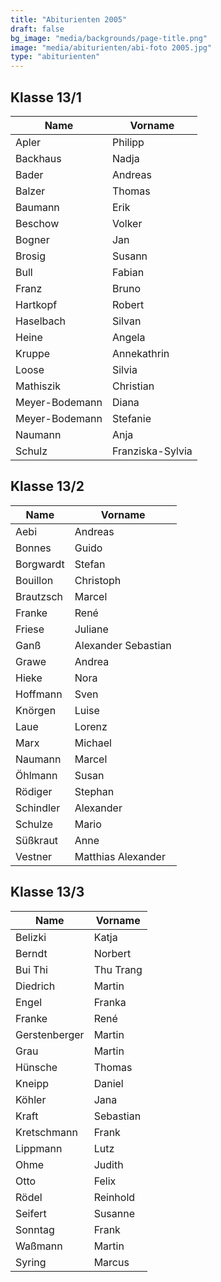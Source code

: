 ```yaml
---
title: "Abiturienten 2005"
draft: false
bg_image: "media/backgrounds/page-title.png"
image: "media/abiturienten/abi-foto 2005.jpg"
type: "abiturienten"
---
```


## Klasse 13/1

|Name|Vorname|
|-|-|
|Apler|Philipp|
|Backhaus|Nadja|
|Bader|Andreas|
|Balzer|Thomas|
|Baumann|Erik|
|Beschow|Volker|
|Bogner|Jan|
|Brosig|Susann|
|Bull|Fabian|
|Franz|Bruno|
|Hartkopf|Robert|
|Haselbach|Silvan|
|Heine|Angela|
|Kruppe|Annekathrin|
|Loose|Silvia|
|Mathiszik|Christian|
|Meyer-Bodemann|Diana|
|Meyer-Bodemann|Stefanie|
|Naumann|Anja|
|Schulz|Franziska-Sylvia|

## Klasse 13/2

|Name|Vorname|
|-|-|
|Aebi|Andreas|
|Bonnes|Guido|
|Borgwardt|Stefan|
|Bouillon|Christoph|
|Brautzsch|Marcel|
|Franke|René|
|Friese|Juliane|
|Ganß|Alexander Sebastian|
|Grawe|Andrea|
|Hieke|Nora|
|Hoffmann|Sven|
|Knörgen|Luise|
|Laue|Lorenz|
|Marx|Michael|
|Naumann|Marcel|
|Öhlmann|Susan|
|Rödiger|Stephan|
|Schindler|Alexander|
|Schulze|Mario|
|Süßkraut|Anne|
|Vestner|Matthias Alexander|

## Klasse 13/3

|Name|Vorname|
|-|-|
|Belizki|Katja|
|Berndt|Norbert|
|Bui Thi|Thu Trang|
|Diedrich|Martin|
|Engel|Franka|
|Franke|René|
|Gerstenberger|Martin|
|Grau|Martin|
|Hünsche|Thomas|
|Kneipp|Daniel|
|Köhler|Jana|
|Kraft|Sebastian|
|Kretschmann|Frank|
|Lippmann|Lutz|
|Ohme|Judith|
|Otto|Felix|
|Rödel|Reinhold|
|Seifert|Susanne|
|Sonntag|Frank|
|Waßmann|Martin|
|Syring|Marcus|
